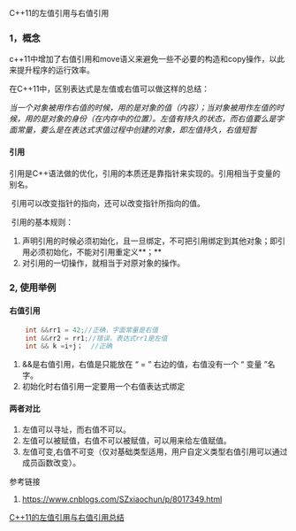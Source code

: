 

C++11的左值引用与右值引用



### 1，概念

c++11中增加了右值引用和move语义来避免一些不必要的构造和copy操作，以此来提升程序的运行效率。

在C++11中，区别表达式是左值或右值可以做这样的总结：

*当一个对象被用作右值的时候，用的是对象的值（内容）；当对象被用作左值的时候，用的是对象的身份（在内存中的位置）。左值有持久的状态，而右值要么是字面常量，要么是在表达式求值过程中创建的对象，即左值持久，右值短暂*



#### 引用

​        引用是C++语法做的优化，引用的本质还是靠指针来实现的。引用相当于变量的别名。

​         引用可以改变指针的指向，还可以改变指针所指向的值。

​        引用的基本规则：

1. 声明引用的时候必须初始化，且一旦绑定，不可把引用绑定到其他对象；即引用必须初始化，不能对引用重定义**；**
2. 对引用的一切操作，就相当于对原对象的操作。



### 2, 使用举例



#### 右值引用

```c++
    int &&rr1 = 42;//正确，字面常量是右值  
    int &&rr2 = rr1;//错误，表达式rr1是左值  
	int && k =i+j；  //正确
```



1. &&是右值引用，右值是只能放在 “ = ” 右边的值，右值没有一个 “ 变量 ”名字。
2. 初始化时右值引用一定要用一个右值表达式绑定



#### 两者对比

1. 左值可以寻址，而右值不可以。
2. 左值可以被赋值，右值不可以被赋值，可以用来给左值赋值。
3. 左值可变,右值不可变（仅对基础类型适用，用户自定义类型右值引用可以通过成员函数改变）。







   



参考链接

1. https://www.cnblogs.com/SZxiaochun/p/8017349.html

[C++11的左值引用与右值引用总结](https://www.cnblogs.com/golaxy/p/9212897.html)